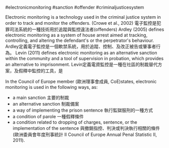 #electronicmonitoring #sanction #offender #criminaljusticesystem

Electronic monitoring is a technology used in the criminal justice system in order to track and monitor the offenders. (Crowe et al., 2002)
電子監控是犯罪司法系統的一種技術用於追蹤與監控違法者(offenders)
Ardley (2005) defines electronic monitoring as a system of house arrest aimed at tracking, controlling, and altering the defendant's or the perpetrator's behaviour.
Ardley定義電子監控是一個軟禁系統，用於追蹤、控制、及改正被告或肇事者行為。
Levin (2011) defines electronic monitoring as an alternative sanction within the community and a tool of supervision in probation, which provides an alternative to imprisonment.
Levin定義電資監控是一種在社區的制裁替代方案，及假釋中監控的工具，是

In the Council of Europe member (歐洲理事會成員, CoE)states, electronic monitoring is used in the following ways, as: 
- a main sanction  主要的制裁
- an alternative sanction 制裁備案 
- a way of implementing the prison sentence  執行監獄服刑的一種方式
- a condition of parole 一種假釋條件
- a condition related to dropping of charges, sentence, or the implementation of the sentence 與撤銷指控、判決或判決執行相關的條件(歐洲委員會年度刑事統計 II Council of Europe Annual Penal Statistic II, 2011).

